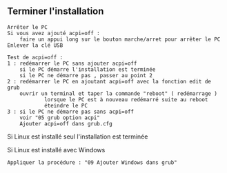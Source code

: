 ## Terminer l'installation

 	Arrêter le PC
	Si vous avez ajouté acpi=off :
		faire un appui long sur le bouton marche/arret pour arrêter le PC
	Enlever la clé USB
	
	Test de acpi=off :
	1 : redémarrer le PC sans ajouter acpi=off
		si le PC démarre l'installation est terminée
		si le PC ne démarre pas , passer au point 2
	2 : redémarrer le PC en ajoutant acpi=off avec la fonction edit de grub
		ouvrir un terminal et taper la commande "reboot" ( redémarrage )
                lorsque le PC est à nouveau redémarré suite au reboot
                éteindre le PC
	3 : si le PC ne démarre pas sans acpi=off
		voir "05 grub option acpi"
	 	Ajouter acpi=off dans grub.cfg    

Si Linux est installé seul l'installation est terminée

Si Linux est installé avec Windows

	Appliquer la procédure : "09 Ajouter Windows dans grub"
